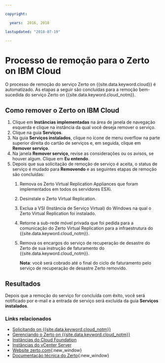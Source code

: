 ```yaml
---

copyright:

  years:  2016, 2018

lastupdated: "2018-07-19"

---
```


# Processo de remoção para o Zerto on IBM Cloud

O processo de remoção do serviço Zerto on {{site.data.keyword.cloud}} é automatizado. As etapas a seguir são concluídas para a remoção bem-sucedida do serviço Zerto on {{site.data.keyword.cloud_notm}}.

## Como remover o Zerto on IBM Cloud

1. Clique em **Instâncias implementadas** na área de janela de navegação esquerda e clique na instância da qual você deseja remover o serviço.
2. Clique na guia **Serviços**.
3. Na guia **Serviços instalados**, clique no ícone de menu overflow na parte superior direita do cartão de serviços e, em seguida, clique em **Remover serviço**.
4. Na janela **Remover serviço**, revise as considerações ou os avisos, se houver algum. Clique em **Eu entendo**.
5. Depois que sua solicitação de remoção de serviço é aceita, o status de serviço é mudado para **Removendo** e as seguintes etapas de remoção são concluídas:   
   1. Remova os Zerto Virtual Replication Appliances que foram implementados em todos os servidores ESXi.
   2. Desinstale o Zerto Virtual Replication.
   3. Exclua a VSI (Instância de Serviço Virtual) do Windows na qual o Zerto Virtual Replication foi instalado.
   4. Retorne a sub-rede móvel privada que foi pedida para a comunicação do Zerto Virtual Replication para a infraestrutura do {{site.data.keyword.cloud_notm}}.   
   5. Remova os encargos do serviço de recuperação de desastre do Zerto de sua instrução de faturamento do {{site.data.keyword.cloud_notm}}.

      **Nota**: você será cobrado até o final do ciclo de faturamento pelo serviço de recuperação de desastre Zerto removido.

## Resultados

Depois que a remoção do serviço for concluída com êxito, você será notificado por e-mail e a entrada de serviço será excluída da guia **Serviços instalados**.

### Links relacionados

* [Solicitando on {{site.data.keyword.cloud_notm}}](zerto_ordering.html)
* [Gerenciando o Zerto on {{site.data.keyword.cloud_notm}}](managingzertodr.html)
* [Instâncias do Cloud Foundation](../sddc/sd_cloudfoundationoverview.html)
* [Instâncias do vCenter Server](../vcenter/vc_vcenterserveroverview.html)
* [Website zerto.com](https://www.zerto.com){:new_window}
* [Documentação técnica do Zerto](https://www.zerto.com/myzerto/technical-documentation/){:new_window}
